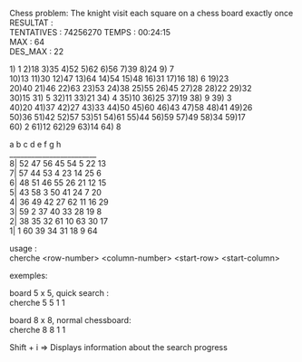 <p>Chess problem: The knight visit each square on a chess board exactly once<br />RESULTAT :<br />TENTATIVES : 74256270 TEMPS : 00:24:15<br />MAX : 64<br />DES_MAX : 22</p>
<p>1) 1 2)18 3)35 4)52 5)62 6)56 7)39 8)24 9) 7 <br />10)13 11)30 12)47 13)64 14)54 15)48 16)31 17)16 18) 6 19)23 <br />20)40 21)46 22)63 23)53 24)38 25)55 26)45 27)28 28)22 29)32 <br />30)15 31) 5 32)11 33)21 34) 4 35)10 36)25 37)19 38) 9 39) 3 <br />40)20 41)37 42)27 43)33 44)50 45)60 46)43 47)58 48)41 49)26 <br />50)36 51)42 52)57 53)51 54)61 55)44 56)59 57)49 58)34 59)17 <br />60) 2 61)12 62)29 63)14 64) 8</p>
<p>a b c d e f g h <br /> ________________________<br /> 8| 52 47 56 45 54 5 22 13 <br /> 7| 57 44 53 4 23 14 25 6 <br /> 6| 48 51 46 55 26 21 12 15 <br /> 5| 43 58 3 50 41 24 7 20 <br /> 4| 36 49 42 27 62 11 16 29 <br /> 3| 59 2 37 40 33 28 19 8 <br /> 2| 38 35 32 61 10 63 30 17 <br /> 1| 1 60 39 34 31 18 9 64</p>
<p>usage :<br />cherche &lt;row-number&gt; &lt;column-number&gt; &lt;start-row&gt; &lt;start-column&gt;</p>
<p>exemples:</p>
<p>board 5 x 5, quick search : <br />cherche 5 5 1 1</p>
<p>board 8 x 8, normal chessboard:<br />cherche 8 8 1 1</p>
<p>Shift + i =&gt; Displays information about the search progress</p>
